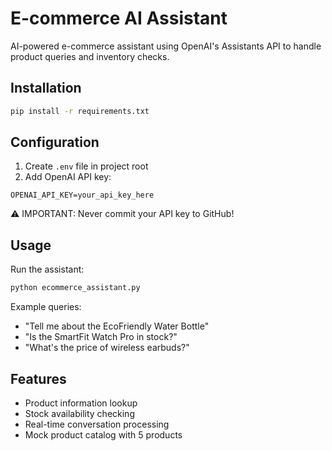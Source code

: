 # E-commerce AI Assistant

AI-powered e-commerce assistant using OpenAI's Assistants API to handle product queries and inventory checks.

## Installation

```bash
pip install -r requirements.txt
```

## Configuration

1. Create `.env` file in project root
2. Add OpenAI API key:
```
OPENAI_API_KEY=your_api_key_here
```

⚠️ IMPORTANT: Never commit your API key to GitHub!

## Usage

Run the assistant:
```bash
python ecommerce_assistant.py
```

Example queries:
- "Tell me about the EcoFriendly Water Bottle"
- "Is the SmartFit Watch Pro in stock?"
- "What's the price of wireless earbuds?"

## Features
- Product information lookup
- Stock availability checking
- Real-time conversation processing
- Mock product catalog with 5 products
